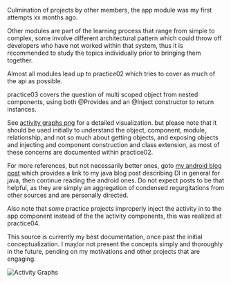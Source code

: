 Culmination of projects by other members, the app module was my first attempts xx months ago.

Other modules are part of the learning process that range from simple to complex, some involve different architectural pattern which could throw off developers who have not worked within that system, thus it is recommended to study the topics individually prior to bringing them together.

Almost all modules lead up to practice02 which tries to cover as much of the api as possible.

practice03 covers the question of multi scoped object from nested components, using both @Provides and an @Inject constructor to return instances.

See [activity graphs png](https://raw.githubusercontent.com/ersin-ertan/Dagger2Examples/master/activitygraphs/Dagger2ActivityGraphs.png) for a detailed visualization.
but please note that it should be used initially to understand the object, component, module, relationship, and not so much about getting objects, and exposing objects and injecting and component construction and class extension, as most of these concerns are documented within practice02.

For more references, but not necessarily better ones, goto [my android blog post](http://ersinandroid.blogspot.ca/2015/01/dagger-2-preliminary-notes-part-1.html) which provides a link to my java blog post describing DI in general for java, then continue reading the android ones. Do not expect posts to be that helpful, as they are simply an aggregation of condensed regurgitations from other sources and are personally directed.

Also note that some practice projects improperly inject the activity in to the app component instead of the the activity components, this was realized at practice04.

This source is currently my best documentation, once past the initial conceptualization.
I may/or not present the concepts simply and thoroughly in the future, pending on my motivations and other projects that are engaging.


![Activity Graphs](https://raw.githubusercontent.com/ersin-ertan/Dagger2Examples/master/activitygraphs/Dagger2ActivityGraphs.svg "Object-Module-Component")
